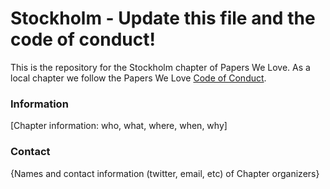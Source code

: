 # Stockholm - Update this file and the code of conduct!

This is the repository for the Stockholm chapter of Papers We Love. As a local chapter we follow the Papers We Love [Code of Conduct](https://github.com/papers-we-love/stockholm/blob/master/code-of-conduct.md).

### Information

[Chapter information: who, what, where, when, why]

### Contact

{Names and contact information (twitter, email, etc) of Chapter organizers}

